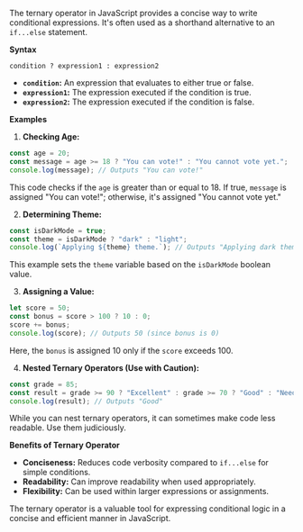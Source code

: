 The ternary operator in JavaScript provides a concise way to write conditional expressions. It's often used as a shorthand alternative to an `if...else` statement.

**Syntax**

```
condition ? expression1 : expression2
```

* **`condition`:**  An expression that evaluates to either true or false.
* **`expression1`:**  The expression executed if the condition is true.
* **`expression2`:** The expression executed if the condition is false.

**Examples**

1. **Checking Age:**

```javascript
const age = 20;
const message = age >= 18 ? "You can vote!" : "You cannot vote yet.";
console.log(message); // Outputs "You can vote!"
```

This code checks if the `age` is greater than or equal to 18. If true, `message` is assigned "You can vote!"; otherwise, it's assigned "You cannot vote yet."

2. **Determining Theme:**

```javascript
const isDarkMode = true;
const theme = isDarkMode ? "dark" : "light";
console.log(`Applying ${theme} theme.`); // Outputs "Applying dark theme."
```

This example sets the `theme` variable based on the `isDarkMode` boolean value.

3. **Assigning a Value:**

```javascript
let score = 50;
const bonus = score > 100 ? 10 : 0;
score += bonus; 
console.log(score); // Outputs 50 (since bonus is 0)
```

Here, the `bonus` is assigned 10 only if the `score` exceeds 100.

4. **Nested Ternary Operators (Use with Caution):**

```javascript
const grade = 85;
const result = grade >= 90 ? "Excellent" : grade >= 70 ? "Good" : "Needs Improvement";
console.log(result); // Outputs "Good"
```

While you can nest ternary operators, it can sometimes make code less readable. Use them judiciously.

**Benefits of Ternary Operator**

* **Conciseness:**  Reduces code verbosity compared to `if...else` for simple conditions.
* **Readability:** Can improve readability when used appropriately.
* **Flexibility:**  Can be used within larger expressions or assignments.

The ternary operator is a valuable tool for expressing conditional logic in a concise and efficient manner in JavaScript.
